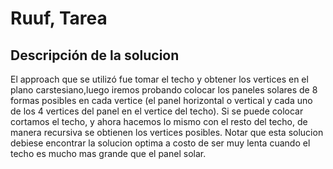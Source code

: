 # Ruuf, Tarea

## Descripción de la solucion

El approach que se utilizó fue tomar el techo y obtener los vertices en el plano carstesiano,luego iremos probando colocar los paneles solares de 8 formas posibles en cada vertice (el panel horizontal o vertical y cada uno de los 4 vertices del panel en el vertice del techo). Si se puede colocar cortamos el techo, y ahora hacemos lo mismo con el resto del techo, de manera recursiva se obtienen los vertices posibles. Notar que esta solucion debiese encontrar la solucion optima a costo de ser muy lenta cuando el techo es mucho mas grande que el panel solar.
